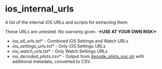 # ios_internal_urls
A list of the internal iOS URLs and scripts for extracting them.

These URLs are untested. No warranty given. **->USE AT YOUR OWN RISK<-**

* **ios*_all_urls.txt** - Combined iOS Settings and Watch URLs
* **ios*_settings_urls.txt** - Only iOS Settings URLs
* **ios*_watch_urls.txt** - Only Watch Settings URLs
* **ios*_decoded_plists.csv** - Output from [decode_plists_poc.sh](https://github.com/OMGnotThatGuy/ios_internal_urls/tree/main/decode_plists_poc.sh) with additional metadata, converted to CSV.
